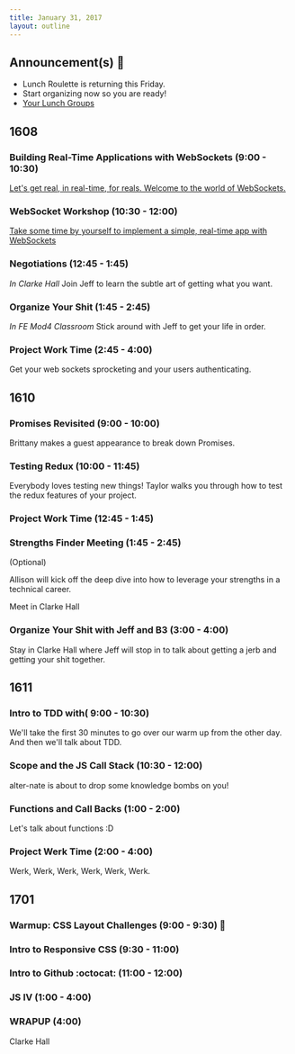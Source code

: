 ```yaml
---
title: January 31, 2017
layout: outline
---
```


## Announcement(s) :mega:

* Lunch Roulette is returning this Friday.
* Start organizing now so you are ready!
* [Your Lunch Groups](https://github.com/turingschool/interdisciplinary-planning/blob/master/groups/20170203.markdown)

## 1608

### Building Real-Time Applications with WebSockets (9:00 - 10:30)

[Let's get real, in real-time, for reals. Welcome to the world of WebSockets.](http://frontend.turing.io/lessons/websockets.html)

### WebSocket Workshop (10:30 - 12:00)

[Take some time by yourself to implement a simple, real-time app with WebSockets](http://frontend.turing.io/lessons/websocket-workshop.html)

### Negotiations (12:45 - 1:45)
*In Clarke Hall*
Join Jeff to learn the subtle art of getting what you want.

### Organize Your Shit (1:45 - 2:45)
*In FE Mod4 Classroom*
Stick around with Jeff to get your life in order.

### Project Work Time (2:45 - 4:00)
Get your web sockets sprocketing and your users authenticating.

## 1610

### Promises Revisited (9:00 - 10:00)
Brittany makes a guest appearance to break down Promises.  

### Testing Redux (10:00 - 11:45)
Everybody loves testing new things! Taylor walks you through how to test the redux features of your project.

### Project Work Time (12:45 - 1:45)

### Strengths Finder Meeting (1:45 - 2:45)
(Optional)  

Allison will kick off the deep dive into how to leverage your strengths in a technical career.  

Meet in Clarke Hall  

### Organize Your Shit with Jeff and B3 (3:00 - 4:00)
Stay in Clarke Hall where Jeff will stop in to talk about getting a jerb and getting your shit together.  

## 1611

### Intro to TDD with( 9:00 - 10:30)

We'll take the first 30 minutes to go over our warm up from the other day. And then we'll talk about TDD.

### Scope and the JS Call Stack (10:30 - 12:00)

alter-nate is about to drop some knowledge bombs on you!

### Functions and Call Backs (1:00 - 2:00)

Let's talk about functions :D

### Project Werk Time (2:00 - 4:00)

Werk, Werk, Werk, Werk, Werk, Werk.

## 1701

### Warmup: CSS Layout Challenges (9:00 - 9:30) :muscle:

### Intro to Responsive CSS (9:30 - 11:00)

### Intro to Github :octocat: (11:00 - 12:00)

### JS IV (1:00 - 4:00)

### WRAPUP (4:00)
Clarke Hall
